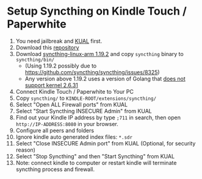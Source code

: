 Setup Syncthing on Kindle Touch  / Paperwhite
==========================

1. You need jailbreak and [KUAL](http://www.mobileread.com/forums/showthread.php?t=203326) first.
1. Download this [repository](https://github.com/gutenye/syncthing-kindle/archive/master.zip)
1. Download [syncthing-linux-arm 1.19.2](https://github.com/syncthing/syncthing/releases/tag/v1.19.2) and copy `syncthing` binary to `syncthing/bin/`  
    - (Using 1.19.2 possibly due to https://github.com/syncthing/syncthing/issues/8325)
    - Any version above 1.19.2 uses a version of Golang that [does not support kernel 2.6.31](https://github.com/golang/go/wiki/MinimumRequirements#linux)
1. Connect Kindle Touch / Paperwhite to Your PC
1. Copy `syncthing/` to `KINDLE-ROOT/extensions/syncthing/`
1. Select "Open ALL Firewall ports" from KUAL
1. Select "Start Syncthing INSECURE Admin" from KUAL
1. Find out your Kindle IP address by type `;711` in search, then open `http://IP-ADDRESS:8080` in your browser. <br>
1. Configure all peers and folders
1. Ignore kindle auto generated index files: `*.sdr`
1. Select "Close INSECURE Admin port" from KUAL (Optional, for security reason)
1. Select "Stop Syncthing" and then "Start Syncthing" from KUAL
1. Note: connect kindle to computer or restart kindle will terminate syncthing process and firewall.
